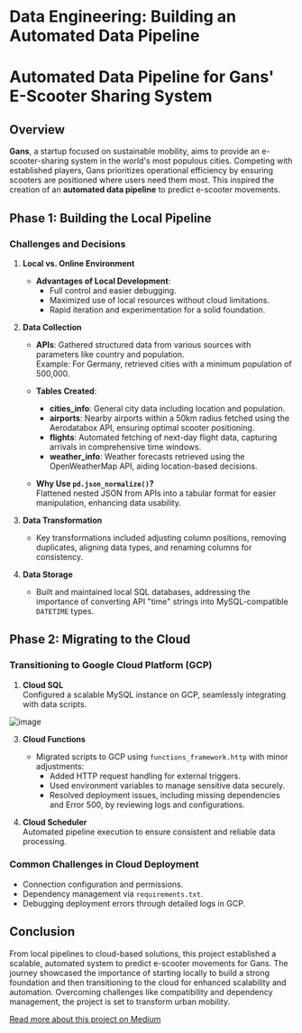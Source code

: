 # Data Engineering: Building an Automated Data Pipeline

# Automated Data Pipeline for Gans' E-Scooter Sharing System

## Overview
**Gans**, a startup focused on sustainable mobility, aims to provide an e-scooter-sharing system in the world's most populous cities. Competing with established players, Gans prioritizes operational efficiency by ensuring scooters are positioned where users need them most. This inspired the creation of an **automated data pipeline** to predict e-scooter movements.

## Phase 1: Building the Local Pipeline

### Challenges and Decisions
1. **Local vs. Online Environment**  
   - **Advantages of Local Development**:
     - Full control and easier debugging.
     - Maximized use of local resources without cloud limitations.
     - Rapid iteration and experimentation for a solid foundation.

2. **Data Collection**  
   - **APIs**: Gathered structured data from various sources with parameters like country and population.  
     Example: For Germany, retrieved cities with a minimum population of 500,000.  
   - **Tables Created**:  
     - **cities_info**: General city data including location and population.  
     - **airports**: Nearby airports within a 50km radius fetched using the Aerodatabox API, ensuring optimal scooter positioning.  
     - **flights**: Automated fetching of next-day flight data, capturing arrivals in comprehensive time windows.  
     - **weather_info**: Weather forecasts retrieved using the OpenWeatherMap API, aiding location-based decisions.

   - **Why Use `pd.json_normalize()`?**  
     Flattened nested JSON from APIs into a tabular format for easier manipulation, enhancing data usability.

3. **Data Transformation**  
   - Key transformations included adjusting column positions, removing duplicates, aligning data types, and renaming columns for consistency.  

4. **Data Storage**  
   - Built and maintained local SQL databases, addressing the importance of converting API "time" strings into MySQL-compatible `DATETIME` types.

## Phase 2: Migrating to the Cloud

### Transitioning to Google Cloud Platform (GCP)
1. **Cloud SQL**  
   Configured a scalable MySQL instance on GCP, seamlessly integrating with data scripts.


![image](https://github.com/user-attachments/assets/2dc65873-3d66-47cf-9952-fa07e0f122a6)


3. **Cloud Functions**  
   - Migrated scripts to GCP using `functions_framework.http` with minor adjustments:
     - Added HTTP request handling for external triggers.
     - Used environment variables to manage sensitive data securely.
     - Resolved deployment issues, including missing dependencies and Error 500, by reviewing logs and configurations.


4. **Cloud Scheduler**  
   Automated pipeline execution to ensure consistent and reliable data processing.

### Common Challenges in Cloud Deployment
- Connection configuration and permissions.
- Dependency management via `requirements.txt`.
- Debugging deployment errors through detailed logs in GCP.

## Conclusion
From local pipelines to cloud-based solutions, this project established a scalable, automated system to predict e-scooter movements for Gans. The journey showcased the importance of starting locally to build a strong foundation and then transitioning to the cloud for enhanced scalability and automation. Overcoming challenges like compatibility and dependency management, the project is set to transform urban mobility.

[Read more about this project on Medium](https://medium.com/@sina.khodadadi.ds/data-engineering-building-an-automated-data-pipeline-aec969f1a5c9)
